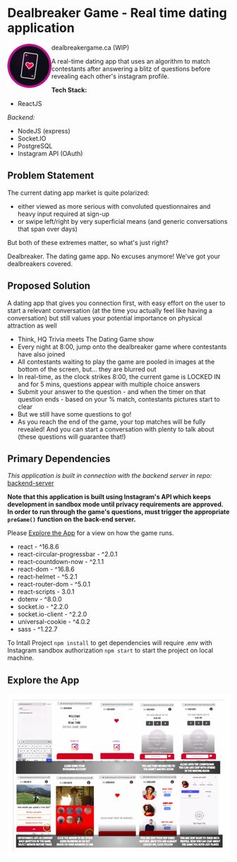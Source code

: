 # Dealbreaker Game - Real time dating application
<div>
  <img align="left" width="100" height="100" src="https://github.com/jo-wood/dealbreakergame-client/blob/jo-repo/src/images/favicon.png">

  dealbreakergame.ca (WIP)

  A real-time dating app that uses an algorithm to match contestants after answering a blitz of questions before revealing each other's instagram profile.
</div>


**Tech Stack:**

* ReactJS

*Backend:*

* NodeJS (express)
* Socket.IO
* PostgreSQL
* Instagram API (OAuth)



## Problem Statement

The current dating app market is quite polarized:

* either viewed as more serious with convoluted questionnaires and heavy input required at sign-up
* or swipe left/right by very superficial means (and generic conversations that span over days)

But both of these extremes matter, so what's just right?

Dealbreaker. The dating game app.
No excuses anymore! We've got your dealbreakers covered.

## Proposed Solution

A dating app that gives you connection first, with easy effort on the user to start a relevant conversation (at the time you actually feel like having a conversation) but still values your potential importance on physical attraction as well

* Think, HQ Trivia meets The Dating Game show
* Every night at 8:00, jump onto the dealbreaker game where contestants have also joined
* All contestants waiting to play the game are pooled in images at the bottom of the screen, but... they are blurred out
* In real-time, as the clock strikes 8:00, the current game is LOCKED IN and for 5 mins, questions appear with multiple choice answers
* Submit your answer to the question - and when the timer on that question ends - based on your % match, contestants pictures start to clear
* But we still have some questions to go!
* As you reach the end of the game, your top matches will be fully revealed! And you can start a conversation with plenty to talk about (these questions will guarantee that!)

## Primary Dependencies

*This application is built in connection with the backend server in repo:* [backend-server](https://github.com/jo-wood/dealbreakergame-backend)

**Note that this application is built using Instagram's API which keeps development in sandbox mode until privacy requirements are approved. In order to run through the game's questions, must trigger the appropriate `preGame()` function on the back-end server.**

Please [Explore the App](#explore-the-app) for a view on how the game runs.

* react - ^16.8.6
* react-circular-progressbar - ^2.0.1
* react-countdown-now - ^2.1.1
* react-dom - ^16.8.6
* react-helmet - ^5.2.1
* react-router-dom - ^5.0.1
* react-scripts - 3.0.1
* dotenv - ^8.0.0
* socket.io - ^2.2.0
* socket.io-client - ^2.2.0
* universal-cookie - ^4.0.2
* sass - ^1.22.7

To Intall Project
`npm install` to get dependencies
will require .env with Instagram sandbox authorization
`npm start` to start the project on local machine.

## Explore the App

!['Game In Action'](https://github.com/jo-wood/dealbreakergame-client/blob/jo-repo/docs/dealbreakergame.png)
